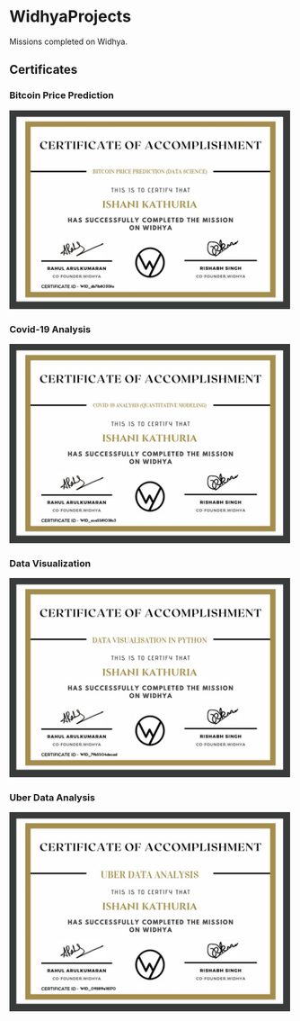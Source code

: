 # WidhyaProjects
Missions completed on Widhya.

## Certificates
### Bitcoin Price Prediction
<img src="certificates/bitcoin.jpg" width=500 />

### Covid-19 Analysis
<img src="certificates/covid.jpg" width=500 />

### Data Visualization
<img src="certificates/data visualization.jpg" width=500 />

### Uber Data Analysis
<img src="certificates/uber.jpg" width=500 />
